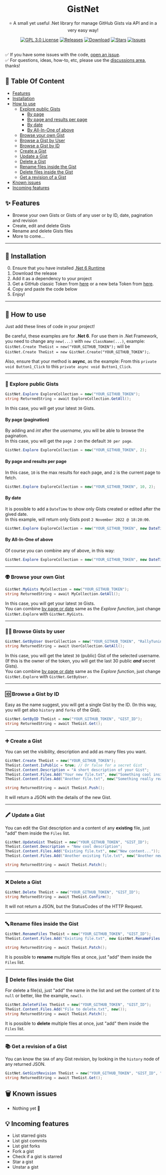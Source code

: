 <h1 align="center">GistNet</h1>
<p align="center">⭐ A small yet useful .Net library for manage GitHub Gists via API and in a very easy way!</p>

<div align="center">
  <a href="https://github.com/RallyTuning/GistNet/blob/main/LICENSE.md">
  <img alt="GPL 3.0 License" src="https://img.shields.io/github/license/RallyTuning/GistNet?label=License"/></a>
  <a href="https://github.com/RallyTuning/GistNet/releases">
  <img alt="Releases" src="https://img.shields.io/github/v/release/RallyTuning/GistNet?label=Release"/></a>
  <a href="https://github.com/RallyTuning/GistNet/releases">
  <img alt="Download" src="https://img.shields.io/github/downloads/RallyTuning/GistNet/total?color=%23d24dff&label=Downloads"/></a>
  <a href="https://github.com/RallyTuning/GistNet/stargazers">
  <img alt="Stars" src="https://img.shields.io/github/stars/RallyTuning/GistNet?color=%23ffff00&label=Stars"/></a>
  <a href="https://github.com/RallyTuning/GistNet/issues">
  <img alt="Issues" src="https://img.shields.io/github/issues-raw/RallyTuning/GistNet?label=Issues"/></a>
</div>
<br/>

✅ If you have some issues with the code, [open an issue](https://github.com/RallyTuning/GistNet/issues).\
✅ For questions, ideas, how-to, etc, please use the [discussions area](https://github.com/RallyTuning/GistNet/discussions), thanks!

## 🧭 Table Of Content
  - [Features](#-features)
  - [Installation](#-installation)
  - [How to use](#-how-to-use)
    - [Explore public Gists](#-explore-public-gists)
      - [By page](#by-page-pagination)
      - [By page and results per page](#by-page-and-results-per-page)
      - [By date](#by-date)
      - [By All-In-One of above](#by-all-in-one-of-above)
    - [Browse your own Gist](#-browse-your-own-gist)
    - [Browse a Gist by User](#-browse-gists-by-user)
    - [Browse a Gist by ID](#-browse-a-gist-by-id) 
    - [Create a Gist](#-create-a-gist)
    - [Update a Gist](#-update-a-gist)
    - [Delete a Gist](#-delete-a-gist)
    - [Rename files inside the Gist](#-rename-files-inside-the-gist)
    - [Delete files inside the Gist](#-delete-files-inside-the-gist)
    - [Get a revision of a Gist](#-get-a-revision-of-a-gist)
  - [Known issues](#-known-issues)
  - [Incoming features](#-incoming-features)

## ✨ Features
- Browse your own Gists or Gists of any user or by ID, date, pagination and revision
- Create, edit and delete Gists
- Rename and delete Gists files
- More to come...

---
## 🔌 Installation
0. Ensure that you have installed [.Net 6 Runtime](https://dotnet.microsoft.com/en-us/download/dotnet/6.0)
1. Download the release
2. Add it as a dependency to your project
3. Get a GitHub classic Token from [here](https://github.com/settings/tokens) or a new beta Token from [here](https://github.com/settings/tokens?type=beta).
4. Copy and paste the code below
5. Enjoy!

---
## 📐 How to use
Just add these lines of code in your project!

Be careful, these examples are for **.Net 6**. For use them in .Net Framework, you need to change any `new(...)` with `new ClassName(...)`, example:\
`GistNet.Create TheGist = new("YOUR_GITHUB_TOKEN");` will be `GistNet.Create TheGist = new GistNet.Create("YOUR_GITHUB_TOKEN");`.

Also, ensure that your method is **async**, as the example: From this `private void Button1_Click` to this `private async void Button1_Click`.

---
### 🔭 Explore public Gists
```c#
GistNet.Explore ExploreCollection = new("YOUR_GITHUB_TOKEN");
string ReturnedString = await ExploreCollection.GetAll();
```
In this case, you will get your latest `30` Gists.

#### By page (pagination)
By adding and *int* after the *username*, you will be able to browse the pagination.\
In this case, you will get the `page 2` on the default `30 per page`.
```c#
GistNet.Explore ExploreCollection = new("YOUR_GITHUB_TOKEN", 2);
```

#### By page and results per page
In this case, `10` is the max results for each page, and `2` is the current page to fetch.
```c#
GistNet.Explore ExploreCollection = new("YOUR_GITHUB_TOKEN", 10, 2);
```

#### By date
It is possible to add a `DateTime` to show only Gists created or edited after the gived date.\
In this example, will return only Gists post `2 November 2022 @ 18:20:00`.
```c#
GistNet.Explore ExploreCollection = new("YOUR_GITHUB_TOKEN", new DateTime(2022, 11, 2, 18, 20, 0));
```

#### By All-In-One of above
Of course you can combine any of above, in this way:
```c#
GistNet.Explore ExploreCollection = new("YOUR_GITHUB_TOKEN", new DateTime(2022, 11, 2, 18, 20, 0), 10, 2);
```

---
### 👽 Browse your own Gist
```c#
GistNet.MyGists MyCollection = new("YOUR_GITHUB_TOKEN");
string ReturnedString = await MyCollection.GetAll();
```
In this case, you will get your latest `30` Gists.\
You can combine [by page or date](#by-page-pagination) same as the *Explore function*, just change `GistNet.Explore` with `GistNet.MyGists`.

---
### 🛀🏻 Browse Gists by user
```c#
GistNet.GetByUser UserCollection = new("YOUR_GITHUB_TOKEN", "RallyTuning");
string ReturnedString = await UserCollection.GetAll();
```
In this case, you will get the latest `30` (public) Gist of the selected username. (If this is the owner of the token, you will get the last 30 public ***and*** secret Gists).\
You can combine [by page or date](#by-page-pagination) same as the *Explore function*, just change `GistNet.Explore` with `GistNet.GetByUser`.

---
### 🆔 Browse a Gist by ID
Easy as the name suggest, you will get a single Gist by the ID. (In this way, you will get also `history` and `forks` of the Gist).
```c#
GistNet.GetByID TheGist = new("YOUR_GITHUB_TOKEN", "GIST_ID");
string ReturnedString = await TheGist.Get();
```

---
### ➕ Create a Gist
You can set the visibility, description and add as many files you want.
```c#
GistNet.Create TheGist = new("YOUR_GITHUB_TOKEN");
TheGist.Content.IsPublic = true; // Or false for a secret Gist
TheGist.Content.Description = "A short description of your Gist";
TheGist.Content.Files.Add("Your new file.txt", new("Something cool inside the file"));
TheGist.Content.Files.Add("Another file.txt", new("Something really really cool"));

string ReturnedString = await TheGist.Push();
```
It will return a JSON with the details of the new Gist.

---
### 🖍 Update a Gist
You can edit the Gist description and a content of any **existing** file, just "add" them inside the `Files` list.
```c#
GistNet.UpdateGist TheGist = new("YOUR_GITHUB_TOKEN", "GIST_ID");
TheGist.Content.Description = "New cool description";
TheGist.Content.Files.Add("Existing file.txt", new("New content..."));
TheGist.Content.Files.Add("Another existing file.txt", new("Another new content of the file..."));

string ReturnedString = await TheGist.Patch();
```

---
### ❌ Delete a Gist
```c#
GistNet.Delete TheGist = new("YOUR_GITHUB_TOKEN", "GIST_ID");
string ReturnedString = await TheGist.Confirm();
```
It will not return a JSON, but the StatusCodes of the HTTP Request.

---
### 🔤 Rename files inside the Gist

```c#
GistNet.RenameFiles TheGist = new("YOUR_GITHUB_TOKEN", "GIST_ID");
TheGist.Content.Files.Add("Existing file.txt", new GistNet.RenameFiles.Details.FileContent("New name.txt"));

string ReturnedString = await TheGist.Patch();
```
It is possible to **rename** multiple files at once, just "add" them inside the `Files` list.

---
### 📎 Delete files inside the Gist
For delete a file(s), just "add" the name in the list and set the content of it to `null` or better, like the example, `new()`.

```c#
GistNet.DeleteFiles TheGist = new("YOUR_GITHUB_TOKEN", "GIST_ID");
TheGist.Content.Files.Add("File to delete.txt", new());
string ReturnedString = await TheGist.Patch();
```
It is possible to **delete** multiple files at once, just "add" them inside the `Files` list.

---
### 📚 Get a revision of a Gist
You can know the `SHA` of any Gist revision, by looking in the `history` node of any returned JSON.
```c#
GistNet.GetGistRevision TheGist = new("YOUR_GITHUB_TOKEN", "GIST_ID", "SHA_OF_THE_REVISION");
string ReturnedString = await TheGist.Get();
```


## 🗑 Known issues

- Nothing yet 🥳


## 💡 Incoming features

- List starred gists
- List gist commits
- List gist forks
- Fork a gist
- Check if a gist is starred
- Star a gist
- Unstar a gist
